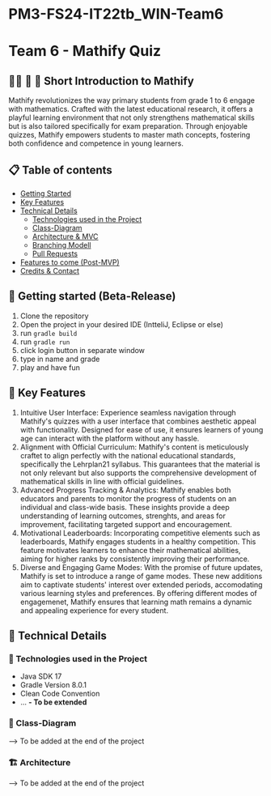 # PM3-FS24-IT22tb_WIN-Team6

# Team 6 - Mathify Quiz
## 👨‍🎓 🧮 📐 Short Introduction to Mathify
Mathify revolutionizes the way primary students from grade 1 to 6 engage with mathematics. Crafted with the latest educational research, it offers a playful learning environment that not only strengthens mathematical skills but is also tailored specifically for exam preparation. Through enjoyable quizzes, Mathify empowers students to master math concepts, fostering both confidence and competence in young learners.

## 📋 Table of contents
- [Getting Started](#-getting-started)
- [Key Features](#-key-features)
- [Technical Details](#-technical-details)
  - [Technologies used in the Project](#-technologies-used-in-the-project)
  - [Class-Diagram](#-class-diagram)
  - [Architecture & MVC](#-architecture--mvc)
  - [Branching Modell](#-branching-modell)
  - [Pull Requests](#-pull-requests)
- [Features to come (Post-MVP)](#-features-to-come-post-mvp)
- [Credits & Contact](#-credits--contact)

## 🚀 Getting started (Beta-Release)
1. Clone the repository
2. Open the project in your desired IDE (IntteliJ, Eclipse or else)
3. run `gradle build`
4. run `gradle run`
4. click login button in separate window
5. type in name and grade
6. play and have fun

## 🔑 Key Features
1. Intuitive User Interface: Experience seamless navigation through Mathify's quizzes with a user interface that combines aesthetic appeal with functionality. Designed for ease of use, it ensures learners of young age can interact with the platform without any hassle.
2. Alignment with Official Curriculum: Mathify's content is meticulously craftet to align perfectly with the national educational standards, specifically the Lehrplan21 syllabus. This guarantees that the material is not only relevant but also supports the comprehensive development of mathematical skills in line with official guidelines.
3. Advanced Progress Tracking & Analytics: Mathify enables both educators and parents to monitor the progress of students on an individual and class-wide basis. These insights provide a deep understanding of learning outcomes, strenghts, and areas for improvement, facilitating targeted support and encouragement. 
4. Motivational Leaderboards: Incorporating competitive elements such as leaderboards, Mathify engages students in a healthy competition. This feature motivates learners to enhance their mathematical abilities, aiming for higher ranks by consistently improving their performance. 
5. Diverse and Engaging Game Modes: With the promise of future updates, Mathify is set to introduce a range of game modes. These new additions aim to captivate students' interest over extended periods, accomodating various learning styles and preferences. By offering different modes of engagemenet, Mathify ensures that learning math remains a dynamic and appealing experience for every student.

## 🔎 Technical Details 

### 🧪 Technologies used in the Project

- Java SDK 17
- Gradle Version 8.0.1
- Clean Code Convention
- ...
**- To be extended**


### 🧮 Class-Diagram
--> To be added at the end of the project

### 🏗 Architecture
--> To be added at the end of the project
